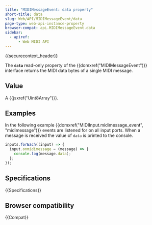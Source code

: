 ```yaml
---
title: "MIDIMessageEvent: data property"
short-title: data
slug: Web/API/MIDIMessageEvent/data
page-type: web-api-instance-property
browser-compat: api.MIDIMessageEvent.data
sidebar:
  - apiref:
      - Web MIDI API
---
```


{{securecontext_header}}

The **`data`** read-only property of the {{domxref("MIDIMessageEvent")}} interface returns the MIDI data bytes of a single MIDI message.

## Value

A {{jsxref("Uint8Array")}}.

## Examples

In the following example {{domxref("MIDIInput.midimessage_event", "midimessage")}} events are listened for on all input ports. When a message is received the value of `data` is printed to the console.

```js
inputs.forEach((input) => {
  input.onmidimessage = (message) => {
    console.log(message.data);
  };
});
```

## Specifications

{{Specifications}}

## Browser compatibility

{{Compat}}
